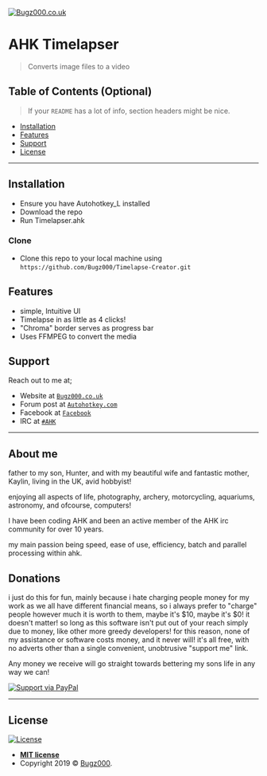 <a href="Bugz000.co.uk"><img src="https://i.imgur.com/7UurDoU.gif" title="Bugz000.co.uk" alt="Bugz000.co.uk"></a>

# AHK Timelapser

> Converts image files to a video


## Table of Contents (Optional)

> If your `README` has a lot of info, section headers might be nice.

- [Installation](#installation)
- [Features](#features)
- [Support](#support)
- [License](#license)

---

## Installation

- Ensure you have Autohotkey_L installed
- Download the repo
- Run Timelapser.ahk

### Clone

- Clone this repo to your local machine using `https://github.com/Bugz000/Timelapse-Creator.git`

## Features
- simple, Intuitive UI
- Timelapse in as little as 4 clicks!
- "Chroma" border serves as progress bar
- Uses FFMPEG to convert the media

## Support

Reach out to me at;

- Website at <a href="bugz000.co.uk" target="_blank">`Bugz000.co.uk`</a>
- Forum post at <a href="https://www.autohotkey.com/boards/viewtopic.php?f=6&t=69856" target="_blank">`Autohotkey.com`</a>
- Facebook at <a href="https://www.facebook.com/" target="_blank">`Facebook`</a>
- IRC at <a href="https://kiwiirc.com/nextclient/irc.freenode.net/#ahk" target="_blank">`#AHK`</a>
---

## About me

father to my son, Hunter, and with my beautiful wife and fantastic mother, Kaylin, living in the UK, avid hobbyist!

enjoying all aspects of life, photography, archery, motorcycling, aquariums, astronomy, and ofcourse, computers!

I have been coding AHK and been an active member of the AHK irc community for over 10 years.

my main passion being speed, ease of use, efficiency, batch and parallel processing within ahk.

## Donations

i just do this for fun, mainly because i hate charging people money for my work as we all have different financial means, so i always prefer to "charge" people however much it is worth to them, maybe it's $10, maybe it's $0! it doesn't matter! so long as this software isn't put out of your reach simply due to money, like other more greedy developers!
for this reason, none of my assistance or software costs money, and it never will! it's all free, with no adverts other than a single convenient, unobtrusive "support me" link.

Any money we receive will go straight towards bettering my sons life in any way we can!

[![Support via PayPal](https://cdn.rawgit.com/twolfson/paypal-github-button/1.0.0/dist/button.svg)](https://www.paypal.me/Bugz000/)


---

## License

[![License](http://img.shields.io/:license-mit-blue.svg?style=flat-square)](http://badges.mit-license.org)

- **[MIT license](http://opensource.org/licenses/mit-license.php)**
- Copyright 2019 © <a href="http://www.Bugz000.co.uk" target="_blank">Bugz000</a>.